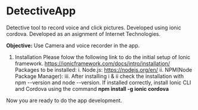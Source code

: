 # DetectiveApp
Detective tool to record voice and click pictures. Developed using ionic cordova. Developed as an asignment of Internet Technologies. 

<b>Objective:</b> Use Camera and voice recorder in the app.

1. Installation 
Please folow the following link to do the initial setup of Ionic framework.
https://ionicframework.com/docs/intro/installation/
Packages to be installed:
i. Node.js: https://nodejs.org/en/
ii. NPM(Node Package Manager):
iii. After installing i & ii check the installation with npm --version and node --version. If installed correctly, 
install Ionic CLI and Cordova using the command  <b>npm install -g ionic cordova</b>

Now you are ready to do the app development.
